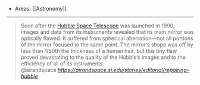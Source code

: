 
- Areas: [[Astronomy]]

---
<blockquote class="quoteback" darkmode="" data-title="Repairing%20Hubble" data-author="@airandspace" cite="https://airandspace.si.edu/stories/editorial/repairing-hubble">
                      Soon after the <a href="http://airandspace.si.edu/collections/artifact.cfm?object=nasm_A19870193000" target="_blank" rel="noopener">Hubble Space Telescope</a> was launched in 1990, images and data from its instruments revealed that its main mirror was optically flawed. It suffered from spherical aberration—not all portions of the mirror focused to the same point. The mirror’s shape was off by less than 1/50th the thickness of a human hair, but this tiny flaw proved devastating to the quality of the Hubble’s images and to the efficiency of all of its instruments.
                      <footer>@airandspace <cite><a href="https://airandspace.si.edu/stories/editorial/repairing-hubble">https://airandspace.si.edu/stories/editorial/repairing-hubble</a></cite></footer>
                      </blockquote>
                      
